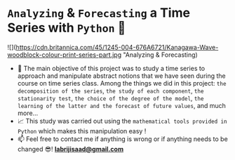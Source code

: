 # `Analyzing` & `Forecasting` a Time Series with `Python` 🐍



![](https://cdn.britannica.com/45/1245-004-676A6721/Kanagawa-Wave-woodblock-colour-print-series-part.jpg "Analyzing & Forecasting)



- 🎯 The main objective of this project was to study a time series to approach and manipulate abstract notions that we have seen during the course on time series class. Among the things we did in this project: `the decomposition of the series`, `the study of each component`, `the stationarity test`, `the choice of the degree of the model`, `the learning of the latter and the forecast of future values`, and much more...
- 📈 This study was carried out using the `mathematical tools provided in Python` which makes this manipulation easy !
- 📫 Feel free to contact me if anything is wrong or if anything needs to be changed 😎!  **labrijisaad@gmail.com**


